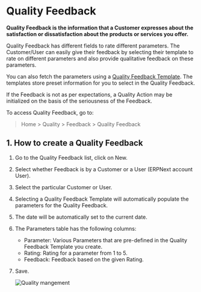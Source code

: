 <!-- add-breadcrumbs -->
# Quality Feedback

**Quality Feedback is the information that a Customer expresses about the satisfaction or dissatisfaction about the products or services you offer.**

Quality Feedback has different fields to rate different parameters. The Customer/User can easily give their feedback by selecting their template to rate on different parameters and also provide qualitative feedback on these parameters.

You can also fetch the parameters using a [Quality Feedback Template](/docs/user/manual/en/quality-management/quality-feedback-template). The templates store preset information for you to select in the Quality Feedback.

If the Feedback is not as per expectations, a Quality Action may be initialized on the basis of the seriousness of the Feedback.

To access Quality Feedback, go to:
> Home > Quality > Feedback > Quality Feedback

## 1. How to create a Quality Feedback

1. Go to the Quality Feedback list, click on New.
1. Select whether Feedback is by a Customer or a User (ERPNext account User).
1. Select the particular Customer or User.
1. Selecting a Quality Feedback Template will automatically populate the parameters for the Quality Feedback.
1. The date will be automatically set to the current date.
1. The Parameters table has the following columns:

    - Parameter: Various Parameters that are pre-defined in the Quality Feedback Template you create.
    - Rating: Rating for a parameter from 1 to 5.
    - Feedback: Feedback based on the given Rating.
1. Save.

    <img class="screenshot" alt="Quality mangement" src="{{docs_base_url}}/v12/assets/img/quality-management/feedback.gif">
